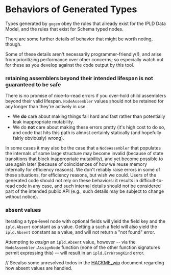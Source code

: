 Behaviors of Generated Types
============================

Types generated by `gogen` obey the rules that already exist for the IPLD Data Model,
and the rules that exist for Schema typed nodes.

There are some further details of behavior that might be worth noting, though.

Some of these details aren't necessarily programmer-friendly(!),
and arise from prioritizing performance over other concerns;
so especially watch out for these as you develop against the code output by this tool.

### retaining assemblers beyond their intended lifespan is not guaranteed to be safe

There is no promise of nice-to-read errors if you over-hold child assemblers beyond their valid lifespan.
`NodeAssembler` values should not be retained for any longer than they're actively in use.

- We **do** care about making things fail hard and fast rather than potentially leak inappropriate mutability.
- We do **not** care about making these errors pretty (it's high cost to do so, and code that hits this path is almost certainly statically (and hopefully fairly obviously) wrong).

In some cases it may also be the case that a `NodeAssembler` that populates the internals of some large structure
may become invalid (because of state transitions that block inappropriate mutability),
and yet become possible to use again later (because of coincidences of how we reuse memory internally for efficiency reasons).
We don't reliably raise errors in some of these situations, for efficiency reasons, but wish we could.
Users of the generated code should not rely on these behaviors:
it results in difficult-to-read code in any case,
and such internal details should not be considered part of the intended public API (e.g., such details may be subject to change without notice).

### absent values

Iterating a type-level node with optional fields will yield the field key and the `ipld.Absent` constant as a value.
Getting a such a field will also yield the `ipld.Absent` constant as a value, and will not return a "not found" error.

Attempting to *assign* an `ipld.Absent` value, however --
via the `NodeAssembler.AssignNode` function (none of the other function signatures permit expressing this) --
will result in an `ipld.ErrWrongKind` error.

// Seealso some unresolved todos in the [HACKME_wip](HACKME_wip.md) document regarding how absent values are handled.
